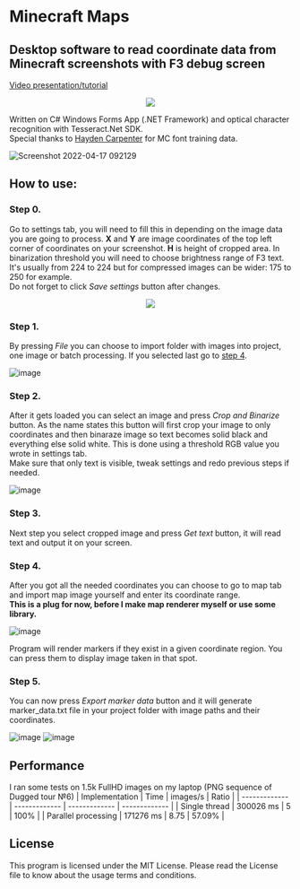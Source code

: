 # Minecraft Maps
## Desktop software to read coordinate data from Minecraft screenshots with F3 debug screen
[Video presentation/tutorial](https://youtu.be/TcY-gX_8bkM)
<p align="center">
  <img src="https://user-images.githubusercontent.com/103208695/163653876-47bf6315-744f-4c3d-8410-47b5121e4888.png"/>
</p>

Written on C# Windows Forms App (.NET Framework) and optical character recognition with Tesseract.Net SDK.<br />
Special thanks to [Hayden Carpenter](https://codedecatur.org/tutorials/hayden-carpenter/minecraft-ocr-with-pytesseract) for MC font training data.

![Screenshot 2022-04-17 092129](https://user-images.githubusercontent.com/103208695/163704372-6908a005-d959-46b7-a1d0-d953057fe82f.png)



## How to use:

### Step 0.
Go to settings tab, you will need to fill this in depending on the image data you are going to process.
**X** and **Y** are image coordinates of the top left corner of coordinates on your screenshot. **H** is height of cropped area.
In binarization threshold you will need to choose brightness range of F3 text. It's usually from 224 to 224 but for compressed images can be wider: 175 to 250 for example.<br />
Do not forget to click *Save settings* button after changes.

<p align="center">
  <img src="https://user-images.githubusercontent.com/103208695/163757897-c1f83bfa-c2d5-4542-b694-346098488559.png"/>
</p>

### Step 1.
By pressing *File* you can choose to import folder with images into project, one image or batch processing. If you selected last go to [step 4](#step-4).

![image](https://user-images.githubusercontent.com/103208695/163704438-445879af-1caf-4317-ab83-25de29a2fb5a.png)

### Step 2.
After it gets loaded you can select an image and press *Crop and Binarize* button.
As the name states this button will first crop your image to only coordinates and then binaraze image so text becomes solid black and everything else solid white.
This is done using a threshold RGB value you wrote in settings tab.<br />
Make sure that only text is visible, tweak settings and redo previous steps if needed.

![image](https://user-images.githubusercontent.com/103208695/163654232-03b76e82-5713-432e-8766-dabf943e729d.png)

### Step 3.
Next step you select cropped image and press *Get text* button, it will read text and output it on your screen.<br />

### Step 4.
After you got all the needed coordinates you can choose to go to map tab and import map image yourself and enter its coordinate range.<br />
**This is a plug for now, before I make map renderer myself or use some library.**

![image](https://user-images.githubusercontent.com/103208695/163760342-f7ae76bf-7efe-4203-8ca9-f67cf62e8f49.png)

Program will render markers if they exist in a given coordinate region. You can press them to display image taken in that spot.

### Step 5.
You can now press *Export marker data* button and it will generate marker_data.txt file in your project folder with image paths and their coordinates.

![image](https://user-images.githubusercontent.com/103208695/163758727-241ff510-411a-4661-a11a-bf07f9a2730e.png)
![image](https://user-images.githubusercontent.com/103208695/163759000-7ec35821-ca05-4a5f-8073-2a36f31c76b3.png)



## Performance

I ran some tests on 1.5k FullHD images on my laptop (PNG sequence of Dugged tour №6)
| Implementation  | Time | images/s | Ratio |
| ------------- | ------------- | ------------- | ------------- |
| Single thread  | 300026 ms | 5 | 100%  |
| Parallel processing | 171276 ms  | 8.75 | 57.09%  |

## License
This program is licensed under the MIT License. Please read the License file to know about the usage terms and conditions.


